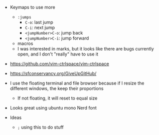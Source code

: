 - Keymaps to use more
  - `:jumps`
    - `C-o`: last jump
    - `C-i`: next jump
    - `<jumpNumber>C-o`: jump back
    - `<jumpNumber>C-i`: jump forward
  - macros
  - I was interested in marks, but it looks like there are bugs currently open, and I don't "really" have to use it

- https://github.com/vim-ctrlspace/vim-ctrlspace
- https://sfconservancy.org/GiveUpGitHub/
- I use the floating terminal and file browser because if I resize the different windows, the keep their proportions
  - If not floating, it will reset to equal size

- Looks great using ubuntu mono Nerd font

- Ideas
  - `;` using this to do stuff
